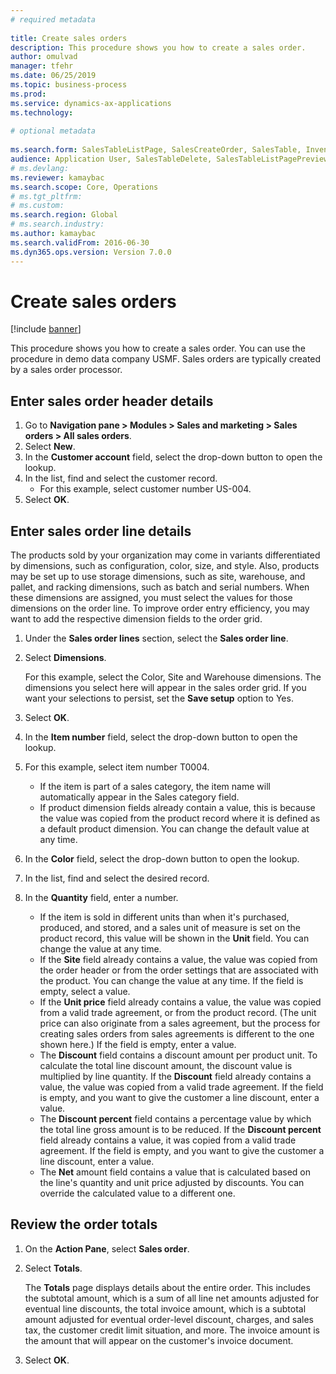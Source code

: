 ```yaml
--- 
# required metadata 
 
title: Create sales orders
description: This procedure shows you how to create a sales order. 
author: omulvad
manager: tfehr 
ms.date: 06/25/2019
ms.topic: business-process 
ms.prod:  
ms.service: dynamics-ax-applications 
ms.technology:  
 
# optional metadata 
 
ms.search.form: SalesTableListPage, SalesCreateOrder, SalesTable, InventDimParmFixed, InventProductDimensionLookup, SalesTotals   
audience: Application User, SalesTableDelete, SalesTableListPagePreviewPage, SalesUpdateRemain
# ms.devlang:  
ms.reviewer: kamaybac
ms.search.scope: Core, Operations 
# ms.tgt_pltfrm:  
# ms.custom:  
ms.search.region: Global
# ms.search.industry: 
ms.author: kamaybac
ms.search.validFrom: 2016-06-30 
ms.dyn365.ops.version: Version 7.0.0 
---
```

# Create sales orders

[!include [banner](../../includes/banner.md)]

This procedure shows you how to create a sales order. You can use the procedure in demo data company USMF. Sales orders are typically created by a sales order processor. 

## Enter sales order header details
1. Go to **Navigation pane > Modules > Sales and marketing > Sales orders > All sales orders**.
2. Select **New**.
3. In the **Customer account** field, select the drop-down button to open the lookup.
4. In the list, find and select the customer record.
    - For this example, select customer number US-004.  
5. Select **OK**.

## Enter sales order line details
    
The products sold by your organization may come in variants differentiated by dimensions, such as configuration, color, size, and style. Also, products may be set up to use storage dimensions, such as site, warehouse, and pallet, and racking dimensions, such as batch and serial numbers. When these dimensions are assigned, you must select the values for those dimensions on the order line. To improve order entry efficiency, you may want to add the respective dimension fields to the order grid.
    
1. Under the **Sales order lines** section, select the **Sales order line**.
2. Select **Dimensions**.
    
    For this example, select the Color, Site and Warehouse dimensions. The dimensions you select here will appear in the sales order grid. If you want your selections to persist, set the **Save setup** option to Yes.
    
3. Select **OK**.
4. In the **Item number** field, select the drop-down button to open the lookup.
5. For this example, select item number T0004.
    - If the item is part of a sales category, the item name will automatically appear in the Sales category field.  
    - If product dimension fields already contain a value, this is because the value was copied from the product record where it is defined as a default product dimension. You can change the default value at any time.   
6. In the **Color** field, select the drop-down button to open the lookup.
7. In the list, find and select the desired record.
8. In the **Quantity** field, enter a number.
    - If the item is sold in different units than when it's purchased, produced, and stored, and a sales unit of measure is set on the product record, this value will be shown in the **Unit** field. You can change the value at any time.   
    - If the **Site** field already contains a value, the value was copied from the order header or from the order settings that are associated with the product. You can change the value at any time. If the field is empty, select a value.   
    - If the **Unit price** field already contains a value, the value was copied from a valid trade agreement, or from the product record. (The unit price can also originate from a sales agreement, but the process for creating sales orders from sales agreements is different to the one shown here.) If the field is empty, enter a value.   
    - The **Discount** field contains a discount amount per product unit. To calculate the total line discount amount, the discount value is multiplied by line quantity. If the **Discount** field already contains a value, the value was copied from a valid trade agreement. If the field is empty, and you want to give the customer a line discount, enter a value.  
    - The **Discount percent** field contains a percentage value by which the total line gross amount is to be reduced.  If the **Discount percent** field already contains a value, it was copied from a valid trade agreement. If the field is empty, and you want to give the customer a line discount, enter a value. 
    - The **Net** amount field contains a value that is calculated based on the line's quantity and unit price adjusted by discounts.  You can override the calculated value to a different one.  

## Review the order totals
1. On the **Action Pane**, select **Sales order**.
2. Select **Totals**.
    
    The **Totals** page displays details about the entire order. This includes the subtotal amount, which is a sum of all line net amounts adjusted for eventual line discounts, the total invoice amount, which is a subtotal amount adjusted for eventual order-level discount, charges, and sales tax, the customer credit limit situation, and more. The invoice amount is the amount that will appear on the customer's invoice document.  
    
3. Select **OK**.
